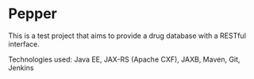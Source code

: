 Pepper
======

This is a test project that aims to provide a drug database with a RESTful interface.

Technologies used: Java EE, JAX-RS (Apache CXF), JAXB, Maven, Git, Jenkins

